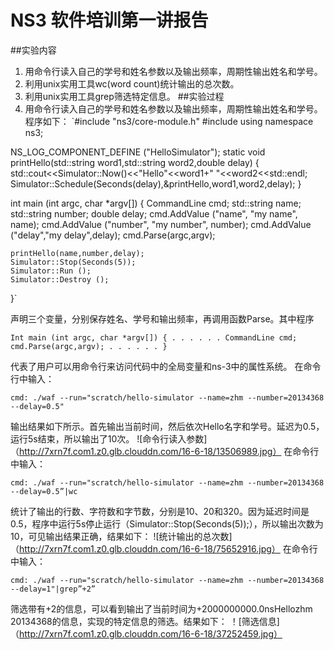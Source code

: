 # NS3 软件培训第一讲报告
##实验内容
1. 用命令行读入自己的学号和姓名参数以及输出频率，周期性输出姓名和学号。
2. 利用unix实用工具wc(word count)统计输出的总次数。
3. 利用unix实用工具grep筛选特定信息。
##实验过程
1. 用命令行读入自己的学号和姓名参数以及输出频率，周期性输出姓名和学号。程序如下：
`#include "ns3/core-module.h"
 #include <iostream>
 using namespace ns3;

NS_LOG_COMPONENT_DEFINE ("HelloSimulator");
	static void printHello(std::string word1,std::string word2,double delay)
        { 
	           std::cout<<Simulator::Now()<<"Hello"<<word1+" "<<word2<<std::endl;
             Simulator::Schedule(Seconds(delay),&printHello,word1,word2,delay);
         }

int 
main (int argc, char *argv[])
{
	CommandLine cmd;
	std::string name;
	std::string number;
  double delay;
	cmd.AddValue ("name", "my name", name);
	cmd.AddValue ("number", "my number", number);
  cmd.AddValue ("delay","my delay",delay);
	cmd.Parse(argc,argv);

	printHello(name,number,delay);
	Simulator::Stop(Seconds(5));
	Simulator::Run ();
	Simulator::Destroy ();
}`

声明三个变量，分别保存姓名、学号和输出频率，再调用函数Parse。其中程序

``Int main (int argc, char *argv[])
{
   . . . . . .
	CommandLine cmd;
   cmd.Parse(argc,argv);
   . . . . . .
}``

代表了用户可以用命令行来访问代码中的全局变量和ns-3中的属性系统。
在命令行中输入：

``cmd:
./waf --run="scratch/hello-simulator --name=zhm --number=20134368 --delay=0.5"
``

输出结果如下所示。首先输出当前时间，然后依次Hello名字和学号。延迟为0.5，运行5s结束，所以输出了10次。
![命令行读入参数]（http://7xrn7f.com1.z0.glb.clouddn.com/16-6-18/13506989.jpg）
在命令行中输入：

``cmd:
./waf --run="scratch/hello-simulator --name=zhm --number=20134368 --delay=0.5”|wc
``

统计了输出的行数、字符数和字节数，分别是10、20和320。因为延迟时间是0.5，程序中运行5s停止运行（Simulator::Stop(Seconds(5));），所以输出次数为10，可见输出结果正确，结果如下：
![统计输出的总次数]（http://7xrn7f.com1.z0.glb.clouddn.com/16-6-18/75652916.jpg）
在命令行中输入：

``cmd:
./waf --run="scratch/hello-simulator --name=zhm --number=20134368 --delay=1"|grep”+2” 
``

筛选带有+2的信息，可以看到输出了当前时间为+2000000000.0nsHellozhm 20134368的信息，实现的特定信息的筛选。结果如下：
！[筛选信息]（http://7xrn7f.com1.z0.glb.clouddn.com/16-6-18/37252459.jpg）

